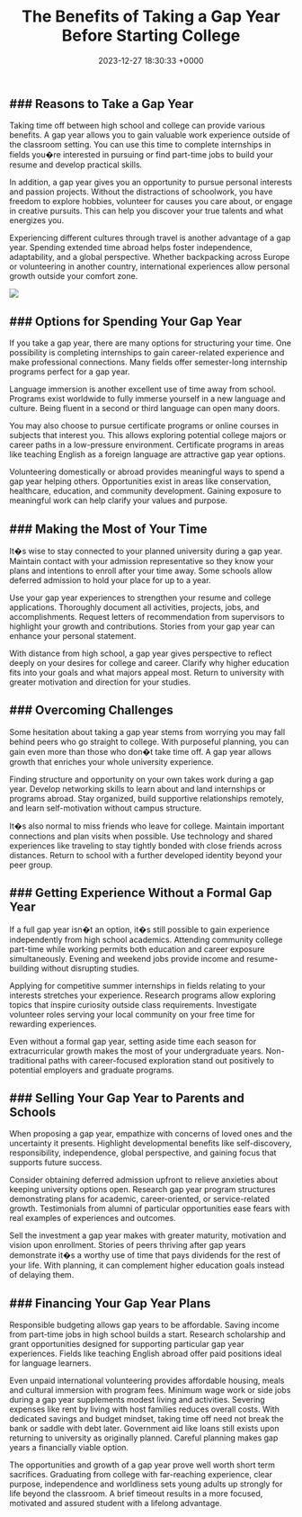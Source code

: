 ﻿---
layout: post
title: "The Benefits of Taking a Gap Year Before Starting College"
date:   2023-12-27 18:30:33 +0000
categories: News
excerpt_image: https://blog.mint.com/wp-content/uploads/2019/09/why-students-should-consider-gap-year.gif?w=1306
---
## ### Reasons to Take a Gap Year

Taking time off between high school and college can provide various benefits. A gap year allows you to gain valuable work experience outside of the classroom setting. You can use this time to complete internships in fields you�re interested in pursuing or find part-time jobs to build your resume and develop practical skills.

In addition, a gap year gives you an opportunity to pursue personal interests and passion projects. Without the distractions of schoolwork, you have freedom to explore hobbies, volunteer for causes you care about, or engage in creative pursuits. This can help you discover your true talents and what energizes you.

Experiencing different cultures through travel is another advantage of a gap year. Spending extended time abroad helps foster independence, adaptability, and a global perspective. Whether backpacking across Europe or volunteering in another country, international experiences allow personal growth outside your comfort zone.


![](https://blog.mint.com/wp-content/uploads/2019/09/why-students-should-consider-gap-year.gif?w=1306)
## ### Options for Spending Your Gap Year

If you take a gap year, there are many options for structuring your time. One possibility is completing internships to gain career-related experience and make professional connections. Many fields offer semester-long internship programs perfect for a gap year.

Language immersion is another excellent use of time away from school. Programs exist worldwide to fully immerse yourself in a new language and culture. Being fluent in a second or third language can open many doors.

You may also choose to pursue certificate programs or online courses in subjects that interest you. This allows exploring potential college majors or career paths in a low-pressure environment. Certificate programs in areas like teaching English as a foreign language are attractive gap year options.

Volunteering domestically or abroad provides meaningful ways to spend a gap year helping others. Opportunities exist in areas like conservation, healthcare, education, and community development. Gaining exposure to meaningful work can help clarify your values and purpose.

## ### Making the Most of Your Time

It�s wise to stay connected to your planned university during a gap year. Maintain contact with your admission representative so they know your plans and intentions to enroll after your time away. Some schools allow deferred admission to hold your place for up to a year.

Use your gap year experiences to strengthen your resume and college applications. Thoroughly document all activities, projects, jobs, and accomplishments. Request letters of recommendation from supervisors to highlight your growth and contributions. Stories from your gap year can enhance your personal statement.

With distance from high school, a gap year gives perspective to reflect deeply on your desires for college and career. Clarify why higher education fits into your goals and what majors appeal most. Return to university with greater motivation and direction for your studies.

## ### Overcoming Challenges

Some hesitation about taking a gap year stems from worrying you may fall behind peers who go straight to college. With purposeful planning, you can gain even more than those who don�t take time off. A gap year allows growth that enriches your whole university experience.

Finding structure and opportunity on your own takes work during a gap year. Develop networking skills to learn about and land internships or programs abroad. Stay organized, build supportive relationships remotely, and learn self-motivation without campus structure.

It�s also normal to miss friends who leave for college. Maintain important connections and plan visits when possible. Use technology and shared experiences like traveling to stay tightly bonded with close friends across distances. Return to school with a further developed identity beyond your peer group.

## ### Getting Experience Without a Formal Gap Year

If a full gap year isn�t an option, it�s still possible to gain experience independently from high school academics. Attending community college part-time while working permits both education and career exposure simultaneously. Evening and weekend jobs provide income and resume-building without disrupting studies.

Applying for competitive summer internships in fields relating to your interests stretches your experience. Research programs allow exploring topics that inspire curiosity outside class requirements. Investigate volunteer roles serving your local community on your free time for rewarding experiences.

Even without a formal gap year, setting aside time each season for extracurricular growth makes the most of your undergraduate years. Non-traditional paths with career-focused exploration stand out positively to potential employers and graduate programs.

## ### Selling Your Gap Year to Parents and Schools

When proposing a gap year, empathize with concerns of loved ones and the uncertainty it presents. Highlight developmental benefits like self-discovery, responsibility, independence, global perspective, and gaining focus that supports future success.

Consider obtaining deferred admission upfront to relieve anxieties about keeping university options open. Research gap year program structures demonstrating plans for academic, career-oriented, or service-related growth. Testimonials from alumni of particular opportunities ease fears with real examples of experiences and outcomes.

Sell the investment a gap year makes with greater maturity, motivation and vision upon enrollment. Stories of peers thriving after gap years demonstrate it�s a worthy use of time that pays dividends for the rest of your life. With planning, it can complement higher education goals instead of delaying them.

## ### Financing Your Gap Year Plans

Responsible budgeting allows gap years to be affordable. Saving income from part-time jobs in high school builds a start. Research scholarship and grant opportunities designed for supporting particular gap year experiences. Fields like teaching English abroad offer paid positions ideal for language learners.

Even unpaid international volunteering provides affordable housing, meals and cultural immersion with program fees. Minimum wage work or side jobs during a gap year supplements modest living and activities. Severing expenses like rent by living with host families reduces overall costs. With dedicated savings and budget mindset, taking time off need not break the bank or saddle with debt later. Government aid like loans still exists upon returning to university as originally planned. Careful planning makes gap years a financially viable option.

The opportunities and growth of a gap year prove well worth short term sacrifices. Graduating from college with far-reaching experience, clear purpose, independence and worldliness sets young adults up strongly for life beyond the classroom. A brief timeout results in a more focused, motivated and assured student with a lifelong advantage.
